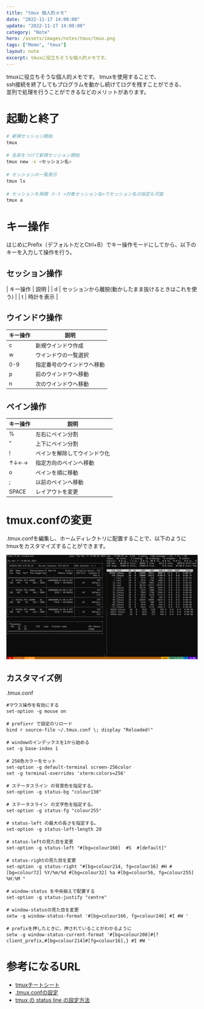 ```yaml
---
title: "tmux 個人的メモ"
date: "2022-11-17 14:00:00"
update: "2022-11-17 14:00:00"
category: "Note"
hero: /assets/images/notes/tmux/tmux.png
tags: ["Memo", "tmux"]
layout: note
excerpt: tmuxに役立ちそうな個人的メモです。
---
```


tmuxに役立ちそうな個人的メモです。
tmuxを使用することで、  
ssh接続を終了してもプログラムを動かし続けてログを残すことができる、  
並列で処理を行うことができるなどのメリットがあります。

# 起動と終了

```bash
# 新規セッション開始
tmux

# 名前をつけて新規セッション開始
tmux new -s <セッション名>

# セッションの一覧表示
tmux ls

# セッションを再開 ※-t <対象セッション名>でセッション名の指定も可能
tmux a
```

# キー操作
はじめにPrefix（デフォルトだとCtrl+B）でキー操作モードにしてから、以下のキーを入力して操作を行う。

## セッション操作

| キー操作 | 説明 |
| d | セッションから離脱(動かしたまま抜けるときはこれを使う) |
| t | 時計を表示 |

## ウインドウ操作

| キー操作 | 説明 |
| - | - |
| c | 新規ウインドウ作成 |
| w | ウインドウの一覧選択 |
| 0-9 |  指定番号のウインドウへ移動|
| p | 前のウインドウへ移動 |
| n | 次のウインドウへ移動 |

## ペイン操作

| キー操作 | 説明 |
| - | - |
| % | 左右にペイン分割 |
| " | 上下にペイン分割 |
| ! | ペインを解除してウインドウ化 |
| ↑↓←→ | 指定方向のペインへ移動 |
| o | ペインを順に移動 |
| ; | 以前のペインへ移動 |
| SPACE | レイアウトを変更 |

# tmux.confの変更
.tmux.confを編集し、ホームディレクトリに配置することで、以下のようにtmuxをカスタマイズすることができます。

![](/assets/images/notes/tmux/tmux.png)

## カスタマイズ例

.tmux.conf
```config
#マウス操作を有効にする
set-option -g mouse on

# prefix+r で設定のリロード
bind r source-file ~/.tmux.conf \; display "Reloaded!"

# windowのインデックスを1から始める
set -g base-index 1

# 256色カラーをセット
set-option -g default-terminal screen-256color
set -g terminal-overrides 'xterm:colors=256'

# ステータスライン の背景色を指定する。
set-option -g status-bg "colour130"

# ステータスライン の文字色を指定する。
set-option -g status-fg "colour255"

# status-left の最大の長さを指定する。
set-option -g status-left-length 20

# status-leftの見た目を変更
set-option -g status-left "#[bg=colour160]  #S  #[default]"

# status-rightの見た目を変更
set-option -g status-right "#[bg=colour214, fg=colour16] #H #[bg=colour72] %Y/%m/%d #[bg=colour32] %a #[bg=colour56, fg=colour255] %H:%M "

# window-status を中央揃えで配置する
set-option -g status-justify "centre"

# window-statusの見た目を変更
setw -g window-status-format '#[bg=colour166, fg=colour246] #I #W '

# prefixを押したときに、押されていることがわかるように
setw -g window-status-current-format '#[bg=colour208]#{?client_prefix,#[bg=colour214]#[fg=colour16],} #I #W '
```

# 参考になるURL
- [tmuxチートシート](https://qiita.com/nmrmsys/items/03f97f5eabec18a3a18b)
- [.tmux.confの設定](https://qiita.com/youichiro/items/dd54c38c2f3873348c78)
- [tmux の status line の設定方法](https://qiita.com/nojima/items/9bc576c922da3604a72b)